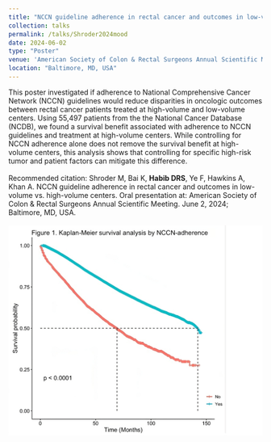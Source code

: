 ```yaml
---	
title: "NCCN guideline adherence in rectal cancer and outcomes in low-volume vs. high-volume centers"	
collection: talks	
permalink: /talks/Shroder2024mood
date: 2024-06-02
type: "Poster"
venue: 'American Society of Colon & Rectal Surgeons Annual Scientific Meeting'
location: "Baltimore, MD, USA"
---	
```

This poster investigated if adherence to National Comprehensive Cancer Network (NCCN) guidelines would reduce disparities in oncologic outcomes between rectal cancer patients treated at high-volume and low-volume centers. Using 55,497 patients from the the National Cancer Database (NCDB), we found a survival benefit associated with adherence to NCCN guidelines and treatment at high-volume centers. While controlling for NCCN adherence alone does not remove the survival benefit at high-volume centers, this analysis shows that controlling for specific high-risk tumor and patient factors can mitigate this difference. 
<br><br>
Recommended citation: Shroder M, Bai K, **Habib DRS**, Ye F, Hawkins A, Khan A. NCCN guideline adherence in rectal cancer and outcomes in low-volume vs. high-volume centers. Oral presentation at: American Society of Colon & Rectal Surgeons Annual Scientific Meeting. June 2, 2024; Baltimore, MD, USA. 
<br><br>
![Graph of Kaplan-Meier curve with y-axis survival probability, x-axis months, lower red line denoting no NCCN adherence, and upper teal line denoting NCCN adherence](../images/shroder2024nccn.png)
